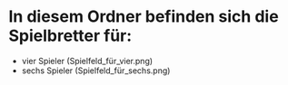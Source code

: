 # In diesem Ordner befinden sich die Spielbretter für:
 - vier Spieler (Spielfeld_für_vier.png)
 - sechs Spieler (Spielfeld_für_sechs.png)
 
